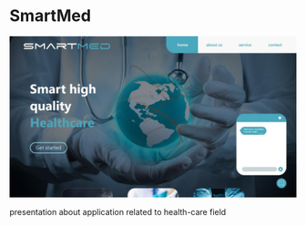 # SmartMed

![snapshot for presentation first slide](assets/img/proto.jpeg)

presentation about application related to health-care field
